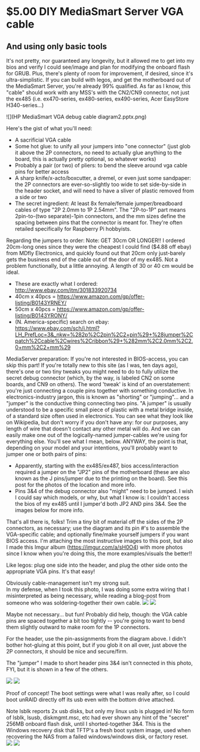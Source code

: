 # $5.00 DIY MediaSmart Server VGA cable
## And using only basic tools

It's not pretty, nor guaranteed any longevity, but it allowed me to get into my bios and verify I could see/image and plan for modifying the onboard flash for GRUB. Plus, there's plenty of room for improvement, if desired, since it's ultra-simplistic. If you can build with legos, and get the motherboard out of the MediaSmart Server, you're already 99% qualified. As far as I know, this "cable" should work with any MSS's with the CN2/CN9 connector, not just the ex485 (i.e. ex470-series, ex480-series, ex490-series, Acer EasyStore H340-series...)

![](HP MediaSmart VGA debug cable diagram2.pptx.png)

Here's the gist of what you'll need:
* A sacrificial VGA cable
* Some hot glue: to unify all your jumpers into "one connector" (just glob it above the 2P connectors, no need to actually glue anything to the board, this is actually pretty optional, so whatever works)
* Probably a pair (or two) of pliers: to bend the sleeve around vga cable pins for better access
* A sharp knife/x-acto/boxcutter, a dremel, or even just some sandpaper: the 2P connectors are ever-so-slightly too wide to set side-by-side in the header socket, and will need to have a sliver of plastic removed from a side or two
* The secret ingredient: At least 8x female/female jumper/breadboard cables of type "2P 2.0mm to 1P 2.54mm". The "2P-to-1P" part means 2pin-to-(two separate)-1pin connectors, and the mm sizes define the spacing between pins that the connector is meant for. They're often retailed specifically for Raspberry Pi hobbyists.

Regarding the jumpers to order: 
Note: GET 30cm OR LONGER!! I ordered 20cm-long ones since they were the cheapest I could find ($4.88 off ebay) from MDfly Electronics, and quickly found out that 20cm only just-barely gets the business end of the cable out of the door of my ex485. Not a problem functionally, but a little annoying. A length of 30 or 40 cm would be ideal.
* These are exactly what I ordered: http://www.ebay.com/itm/301833920734
* 40cm x 40pcs = https://www.amazon.com/gp/offer-listing/B0143YRNEY/
* 50cm x 40pcs = https://www.amazon.com/gp/offer-listing/B0143YRONY/
* (N. America-specific) search on ebay: https://www.ebay.com/sch/i.html?LH_PrefLoc=3&_nkw=%282p%2C2pin%2C2+pin%29+%28jumper%2Cpatch%2Ccable%2Cwires%2Cribbon%29+%282mm%2C2.0mm%2C2.0+mm%2C2+mm%29


MediaServer preparation:
If you're not interested in BIOS-access, you can skip this part! 
If you're totally new to this site (as I was, ten days ago), there's one or two tiny tweaks you might need to do to fully utilize the secret debug connector (which, by the way, is labeled CN2 on some boards, and CN9 on others). The word 'tweak' is kind of an overstatement: you're just connecting a couple pins together with something conductive. In electronics-industry jargon, this is known as "shorting" or "jumping"... and a "jumper" is the conductive thing connecting two pins. 
"A jumper" is usually understood to be a specific small piece of plastic with a metal bridge inside, of a standard size often used in electronics. You can see what they look like on Wikipedia, but don't worry if you don't have any: for our purposes, any length of wire that doesn't contact any other metal will do. And we can easily make one out of the logically-named jumper-cables we're using for everything else. You'll see what I mean, below. ANYWAY, the point is that, depending on your model and your intentions, you'll probably want to jumper one or both pairs of pins: 
* Apparently, starting with the ex485/ex487, bios access/interaction required a jumper on the "JP2" pins of the motherboard (these are also known as the J pins/jumper due to the printing on the board). See this post for the photos of the location and more info.
* Pins 3&4 of the debug connector also "might" need to be jumped. I wish I could say which models, or why, but what I know is: I couldn't access the bios of my ex485 until I jumper'd both JP2 AND pins 3&4. See the images below for more info.

That's all there is, folks! Trim a tiny bit of material off the sides of the 2P connectors, as necessary; use the diagram and its pin #'s to assemble the VGA-specific cable; and optionally fine/make yourself jumpers if you want BIOS access. I'm attaching the most instructive images to this post, but also I made this Imgur album (https://imgur.com/a/sH0O4) with more photos since I know when you're doing this, the more examples/visuals the better!!


Like legos: plug one side into the header, and plug the other side onto the appropriate VGA pins. It's that easy!

Obviously cable-management isn't my strong suit.  
In my defense, when I took this photo, I was doing some extra wiring that I misinterpreted as being necessary, while reading a blog-post from someone who was soldering-together their own cable.
![](IMG_20170714_093412_crop.png)
![](IMG_20170714_093412.jpg)


Maybe not necessary... but fun! Probably did help, though: the VGA cable pins are spaced together a bit too tightly -- you're going to want to bend them slightly outward to make room for the 1P connectors.

For the header, use the pin-assignments from the diagram above. I didn't bother hot-gluing at this point, but if you glob it on all over, just above the 2P connectors, it should be nice and secure/firm.

The "jumper" I made to short header pins 3&4 isn't connected in this photo, FYI, but it is shown in a few of the others.

![](IMG_20170715_143447.jpg)
![](image-20170712_201440_conn_zoom.jpg)


Proof of concept! The boot settings were what I was really after, so I could boot unRAID directly off its usb even with the bottom drive attached.

Note lsblk reports 2x usb disks, but only my linux usb is plugged in!  No form of lsblk, lsusb, diskmgmt.msc, etc had ever shown any hint of the "secret" 256MB onboard flash disk, until I shorted-together 3&4. This is the Windows recovery disk that TFTP's a fresh boot system image, used when recovering the NAS from a failed windows/windows disk, or factory reset.
![](bios-examples.png)
![](IMG_20170714_095844.jpg)

